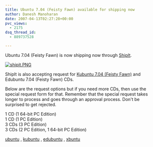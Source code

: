 ```yaml
---
title: Ubuntu 7.04 (Feisty Fawn) available for shipping now
author: Danesh Manoharan
date: 2007-04-13T02:27:28+00:00
pvc_views:
  - 2175
dsq_thread_id:
  - 889737528

---
```

Ubuntu 7.04 (Feisty Fawn) is now shipping now through [ShipIt][1].

[![shipit.PNG][2]][3]

ShipIt is also accepting request for [Kubuntu 7.04 (Feisty Fawn)][4] and Edubuntu 7.04 (Feisty Fawn) CDs.

Below are the request options but if you need more CDs, then use the special request form for that. Remember that the special request takes longer to process and goes through an approval process. Don't be surprised to get rejected.

1 CD (1 64-bit PC Edition)  
1 CD (1 PC Edition)  
3 CDs (3 PC Edition)  
3 CDs (2 PC Edition, 1 64-bit PC Edition)

[ubuntu][5] , [kubuntu][6] , [edubuntu][7] , [xbuntu][8]

 [1]: https://shipit.ubuntu.com/
 [2]: /wp-content/uploads/2007/04/shipit.PNG
 [3]: /wp-content/uploads/2007/04/shipit.PNG "shipit.PNG"
 [4]: https://shipit.kubuntu.org/
 [5]: http://www.ubuntu.com/
 [6]: http://www.kubuntu.org
 [7]: http://www.edubuntu.org/
 [8]: http://www.xubuntu.org/